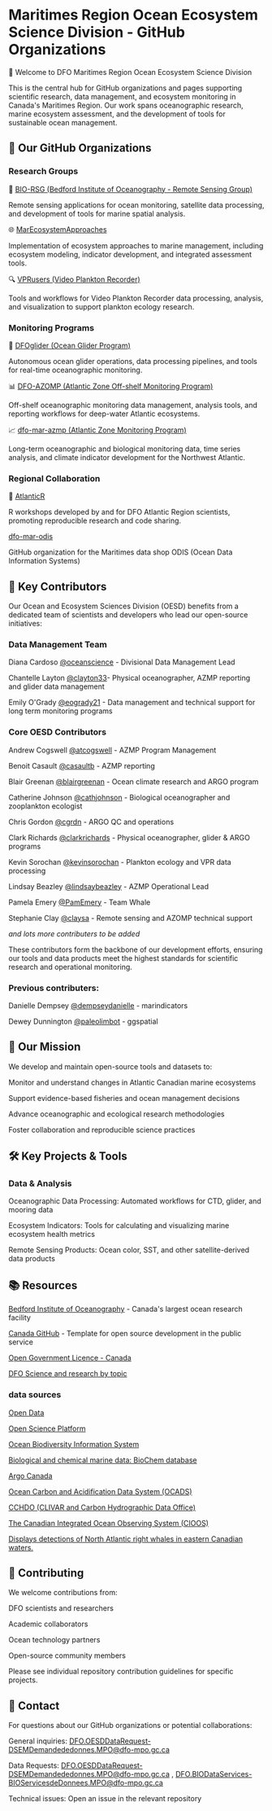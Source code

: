 # Maritimes Region Ocean Ecosystem Science Division - GitHub Organizations

🌊 Welcome to DFO Maritimes Region Ocean Ecosystem Science Division

This is the central hub for GitHub organizations and pages supporting scientific research, data management, and ecosystem monitoring in Canada's Maritimes Region. Our work spans oceanographic research, marine ecosystem assessment, and the development of tools for sustainable ocean management.

## 🏢 Our GitHub Organizations

### Research Groups

🔬 [BIO-RSG (Bedford Institute of Oceanography - Remote Sensing Group)](https://github.com/BIO-RSG)

Remote sensing applications for ocean monitoring, satellite data processing, and development of tools for marine spatial analysis.

🌐 [MarEcosystemApproaches](https://github.com/MarEcosystemApproaches)

Implementation of ecosystem approaches to marine management, including ecosystem modeling, indicator development, and integrated assessment tools.

🔍 [VPRusers (Video Plankton Recorder)](https://github.com/VPRusers)

Tools and workflows for Video Plankton Recorder data processing, analysis, and visualization to support plankton ecology research.

### Monitoring Programs

🌊 [DFOglider (Ocean Glider Program)](https://github.com/DFOglider)

Autonomous ocean glider operations, data processing pipelines, and tools for real-time oceanographic monitoring.

📊 [DFO-AZOMP (Atlantic Zone Off-shelf Monitoring Program)](https://github.com/DFO-AZOMP)


Off-shelf oceanographic monitoring data management, analysis tools, and reporting workflows for deep-water Atlantic ecosystems.

📈 [dfo-mar-azmp (Atlantic Zone Monitoring Program)](https://github.com/dfo-mar-azmp)

Long-term oceanographic and biological monitoring data, time series analysis, and climate indicator development for the Northwest Atlantic.

### Regional Collaboration

🤝 [AtlanticR](https://github.com/AtlanticR)

R workshops developed by and for DFO Atlantic Region scientists, promoting reproducible research and code sharing.

[dfo-mar-odis](https://github.com/dfo-mar-odis)

GitHub organization for the Maritimes data shop ODIS (Ocean Data Information Systems)

## 👥 Key Contributors

Our Ocean and Ecosystem Sciences Division (OESD) benefits from a dedicated team of scientists and developers who lead our open-source initiatives:

### Data Management Team

Diana Cardoso [@oceanscience](https://github.com/oceanscience) - Divisional Data Management Lead

Chantelle Layton [@clayton33](https://github.com/clayton33)- Physical oceanographer, AZMP reporting and glider data management

Emily O'Grady [@eogrady21](https://github.com/eogrady21) - Data management and technical support for long term monitoring programs 



### Core OESD Contributors

Andrew Cogswell [@atcogswell](https://github.com/atcogswell) - AZMP Program Management

Benoit Casault [@casaultb](https://github.com/casaultb) - AZMP reporting

Blair Greenan [@blairgreenan](https://github.com/blairgreenan)  - Ocean climate research and ARGO program

Catherine Johnson [@cathjohnson](https://github.com/cathjohnson) - Biological oceanographer and zooplankton ecologist

Chris Gordon [@cgrdn](https://github.com/cgrdn) - ARGO QC and operations

Clark Richards [@clarkrichards](https://github.com/clarkrichards) - Physical oceanographer, glider & ARGO programs

Kevin Sorochan [@kevinsorochan](https://github.com/kevinsorochan) - Plankton ecology and VPR data processing

Lindsay Beazley [@lindsaybeazley](https://github.com/lindsaybeazley)  - AZMP Operational Lead

Pamela Emery [@PamEmery](https://github.com/PamEmery) - Team Whale

Stephanie Clay [@claysa](https://github.com/claysa) - Remote sensing and AZOMP technical support

*and lots more contributers to be added*


These contributors form the backbone of our development efforts, ensuring our tools and data products meet the highest standards for scientific research and operational monitoring.

### Previous contributers:

Danielle Dempsey [@dempseydanielle](https://github.com/dempseydanielle) - marindicators 

Dewey Dunnington [@paleolimbot](https://github.com/paleolimbot) - ggspatial 

## 🎯 Our Mission

We develop and maintain open-source tools and datasets to:

Monitor and understand changes in Atlantic Canadian marine ecosystems

Support evidence-based fisheries and ocean management decisions

Advance oceanographic and ecological research methodologies

Foster collaboration and reproducible science practices


## 🛠️ Key Projects & Tools

### Data & Analysis

Oceanographic Data Processing: Automated workflows for CTD, glider, and mooring data

Ecosystem Indicators: Tools for calculating and visualizing marine ecosystem health metrics

Remote Sensing Products: Ocean color, SST, and other satellite-derived data products



## 📚 Resources

[Bedford Institute of Oceanography](https://www.bio.gc.ca/index-en.php) - Canada's largest ocean research facility

[Canada GitHub](https://github.com/canada-ca/template-gabarit) - Template for open source development in the public service

[Open Government Licence - Canada](https://open.canada.ca/en/open-government-licence-canada)

[DFO Science and research by topic](https://www.dfo-mpo.gc.ca/science/data-donnees/index-eng.html)

### data sources

[Open Data](https://open.canada.ca/en) 

[Open Science Platform](https://osdp-psdo.canada.ca/dp/en)

[Ocean Biodiversity Information System](https://www.dfo-mpo.gc.ca/science/data-donnees/obis/index-eng.html)

[Biological and chemical marine data: BioChem database](https://www.dfo-mpo.gc.ca/science/data-donnees/biochem/index-eng.html)

[Argo Canada](https://www.meds-sdmm.dfo-mpo.gc.ca/isdm-gdsi/argo/index-eng.html)

[Ocean Carbon and Acidification Data System (OCADS)](https://www.ncei.noaa.gov/products/ocean-carbon-acidification-data-system)

[CCHDO (CLIVAR and Carbon Hydrographic Data Office) ](https://cchdo.ucsd.edu/)

[The Canadian Integrated Ocean Observing System (CIOOS)](https://www.cioos.ca/)

[Displays detections of North Atlantic right whales in eastern Canadian waters.](https://www.dfo-mpo.gc.ca/species-especes/mammals-mammiferes/narightwhale-baleinenoirean/alert-alerte/index-eng.html)


## 👥 Contributing

We welcome contributions from:

DFO scientists and researchers

Academic collaborators

Ocean technology partners

Open-source community members

Please see individual repository contribution guidelines for specific projects.

## 📧 Contact

For questions about our GitHub organizations or potential collaborations:

General inquiries: DFO.OESDDataRequest-DSEMDemandededonnes.MPO@dfo-mpo.gc.ca

Data Requests: DFO.OESDDataRequest-DSEMDemandededonnes.MPO@dfo-mpo.gc.ca , DFO.BIODataServices-BIOServicesdeDonnees.MPO@dfo-mpo.gc.ca

Technical issues: Open an issue in the relevant repository



